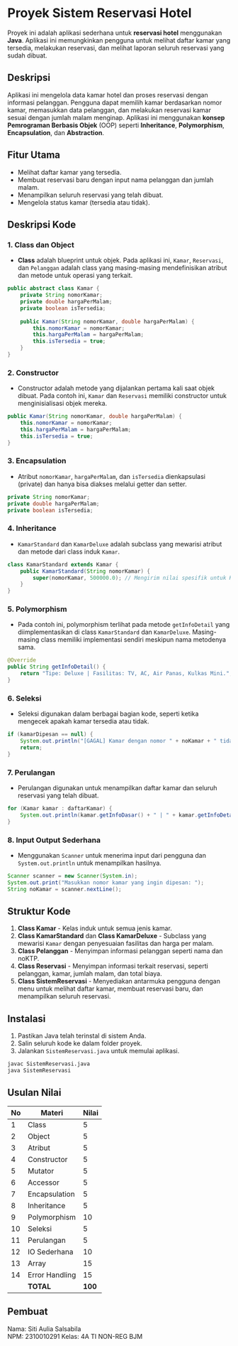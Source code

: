 
# Proyek Sistem Reservasi Hotel

Proyek ini adalah aplikasi sederhana untuk **reservasi hotel** menggunakan **Java**. Aplikasi ini memungkinkan pengguna untuk melihat daftar kamar yang tersedia, melakukan reservasi, dan melihat laporan seluruh reservasi yang sudah dibuat.

## Deskripsi

Aplikasi ini mengelola data kamar hotel dan proses reservasi dengan informasi pelanggan. Pengguna dapat memilih kamar berdasarkan nomor kamar, memasukkan data pelanggan, dan melakukan reservasi kamar sesuai dengan jumlah malam menginap. Aplikasi ini menggunakan **konsep Pemrograman Berbasis Objek** (OOP) seperti **Inheritance**, **Polymorphism**, **Encapsulation**, dan **Abstraction**.

## Fitur Utama
- Melihat daftar kamar yang tersedia.
- Membuat reservasi baru dengan input nama pelanggan dan jumlah malam.
- Menampilkan seluruh reservasi yang telah dibuat.
- Mengelola status kamar (tersedia atau tidak).

## Deskripsi Kode

### 1. **Class** dan **Object**
- **Class** adalah blueprint untuk objek. Pada aplikasi ini, `Kamar`, `Reservasi`, dan `Pelanggan` adalah class yang masing-masing mendefinisikan atribut dan metode untuk operasi yang terkait.
  
```java
public abstract class Kamar {
    private String nomorKamar;
    private double hargaPerMalam;
    private boolean isTersedia;
    
    public Kamar(String nomorKamar, double hargaPerMalam) {
        this.nomorKamar = nomorKamar;
        this.hargaPerMalam = hargaPerMalam;
        this.isTersedia = true;
    }
}
```

### 2. **Constructor**
- Constructor adalah metode yang dijalankan pertama kali saat objek dibuat. Pada contoh ini, `Kamar` dan `Reservasi` memiliki constructor untuk menginisialisasi objek mereka.
  
```java
public Kamar(String nomorKamar, double hargaPerMalam) {
    this.nomorKamar = nomorKamar;
    this.hargaPerMalam = hargaPerMalam;
    this.isTersedia = true;
}
```

### 3. **Encapsulation**
- Atribut `nomorKamar`, `hargaPerMalam`, dan `isTersedia` dienkapsulasi (private) dan hanya bisa diakses melalui getter dan setter.
  
```java
private String nomorKamar;
private double hargaPerMalam;
private boolean isTersedia;
```

### 4. **Inheritance**
- `KamarStandard` dan `KamarDeluxe` adalah subclass yang mewarisi atribut dan metode dari class induk `Kamar`.

```java
class KamarStandard extends Kamar {
    public KamarStandard(String nomorKamar) {
        super(nomorKamar, 500000.0); // Mengirim nilai spesifik untuk Kamar Standard
    }
}
```

### 5. **Polymorphism**
- Pada contoh ini, polymorphism terlihat pada metode `getInfoDetail` yang diimplementasikan di class `KamarStandard` dan `KamarDeluxe`. Masing-masing class memiliki implementasi sendiri meskipun nama metodenya sama.
  
```java
@Override
public String getInfoDetail() {
    return "Tipe: Deluxe | Fasilitas: TV, AC, Air Panas, Kulkas Mini.";
}
```

### 6. **Seleksi**
- Seleksi digunakan dalam berbagai bagian kode, seperti ketika mengecek apakah kamar tersedia atau tidak.

```java
if (kamarDipesan == null) {
    System.out.println("[GAGAL] Kamar dengan nomor " + noKamar + " tidak ditemukan.");
    return;
}
```

### 7. **Perulangan**
- Perulangan digunakan untuk menampilkan daftar kamar dan seluruh reservasi yang telah dibuat.
  
```java
for (Kamar kamar : daftarKamar) {
    System.out.println(kamar.getInfoDasar() + " | " + kamar.getInfoDetail());
}
```

### 8. **Input Output Sederhana**
- Menggunakan `Scanner` untuk menerima input dari pengguna dan `System.out.println` untuk menampilkan hasilnya.
  
```java
Scanner scanner = new Scanner(System.in);
System.out.print("Masukkan nomor kamar yang ingin dipesan: ");
String noKamar = scanner.nextLine();
```

## Struktur Kode

1. **Class Kamar** - Kelas induk untuk semua jenis kamar.
2. **Class KamarStandard** dan **Class KamarDeluxe** - Subclass yang mewarisi `Kamar` dengan penyesuaian fasilitas dan harga per malam.
3. **Class Pelanggan** - Menyimpan informasi pelanggan seperti nama dan noKTP.
4. **Class Reservasi** - Menyimpan informasi terkait reservasi, seperti pelanggan, kamar, jumlah malam, dan total biaya.
5. **Class SistemReservasi** - Menyediakan antarmuka pengguna dengan menu untuk melihat daftar kamar, membuat reservasi baru, dan menampilkan seluruh reservasi.

## Instalasi

1. Pastikan Java telah terinstal di sistem Anda.
2. Salin seluruh kode ke dalam folder proyek.
3. Jalankan `SistemReservasi.java` untuk memulai aplikasi.

```bash
javac SistemReservasi.java
java SistemReservasi
```

## Usulan Nilai

| No  | Materi             | Nilai |
| --- | ------------------- | ----- |
| 1   | Class               | 5     |
| 2   | Object              | 5     |
| 3   | Atribut             | 5     |
| 4   | Constructor         | 5     |
| 5   | Mutator             | 5     |
| 6   | Accessor            | 5     |
| 7   | Encapsulation       | 5     |
| 8   | Inheritance         | 5     |
| 9   | Polymorphism        | 10    |
| 10  | Seleksi             | 5     |
| 11  | Perulangan          | 5     |
| 12  | IO Sederhana        | 10    |
| 13  | Array               | 15    |
| 14  | Error Handling      | 15    |
|     | **TOTAL**           | **100** |

## Pembuat

Nama: Siti Aulia Salsabila  
NPM: 2310010291
Kelas: 4A TI NON-REG BJM
